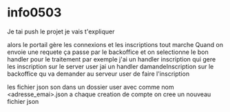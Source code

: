 # info0503

Je tai push le projet je vais t'expliquer 

alors le portail gère les connexions et les inscriptions tout marche
Quand on envoie une requete ça passe par le backoffice et on selectionne le bon handler pour le traitement 
par exemple j'ai un handler inscription qui gere les inscription sur le server user
jai un handler damandeInscription sur le backoffice qu va demander au serveur user de faire l'inscription

les fichier json son dans un dossier user avec comme nom <adresse_emai>.json 
a chaque creation de compte on cree un nouveau fichier json
